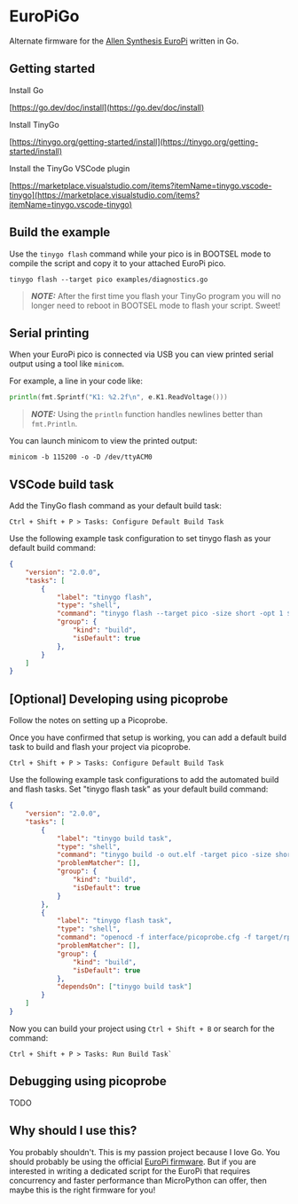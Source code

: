 # EuroPiGo

Alternate firmware for the [Allen Synthesis EuroPi](https://github.com/Allen-Synthesis/EuroPi) written in Go.

## Getting started

Install Go

[https://go.dev/doc/install](https://go.dev/doc/install)

Install TinyGo

[https://tinygo.org/getting-started/install](https://tinygo.org/getting-started/install)

Install the TinyGo VSCode plugin

[https://marketplace.visualstudio.com/items?itemName=tinygo.vscode-tinygo](https://marketplace.visualstudio.com/items?itemName=tinygo.vscode-tinygo)

## Build the example

Use the `tinygo flash` command while your pico is in BOOTSEL mode to compile the script and copy it to your attached EuroPi pico.

```shell
tinygo flash --target pico examples/diagnostics.go
```

> **_NOTE:_** After the first time you flash your TinyGo program you will no longer need to reboot in BOOTSEL mode to flash your script. Sweet!

## Serial printing

When your EuroPi pico is connected via USB you can view printed serial output using a tool like `minicom`.

For example, a line in your code like:

```go
println(fmt.Sprintf("K1: %2.2f\n", e.K1.ReadVoltage()))
```

> **_NOTE:_** Using the `println` function handles newlines better than `fmt.Println`.

You can launch minicom to view the printed output:

```shell
minicom -b 115200 -o -D /dev/ttyACM0
```

## VSCode build task

Add the TinyGo flash command as your default build task:

```plain
Ctrl + Shift + P > Tasks: Configure Default Build Task
```

Use the following example task configuration to set tinygo flash as your default build command:

```json
{
    "version": "2.0.0",
    "tasks": [
        {
            "label": "tinygo flash",
            "type": "shell",
            "command": "tinygo flash --target pico -size short -opt 1 ${workspaceRoot}/examples",
            "group": {
                "kind": "build",
                "isDefault": true
            },
        }
    ]
}
```

## [Optional] Developing using picoprobe

Follow the notes on setting up a Picoprobe.

[](https://tinygo.org/docs/reference/microcontrollers/pico/#notes)

Once you have confirmed that setup is working, you can add a default build task to build and flash your project via picoprobe.

```plain
Ctrl + Shift + P > Tasks: Configure Default Build Task
```

Use the following example task configurations to add the automated build and flash tasks. Set "tinygo flash task" as your default build command:

```json
{
    "version": "2.0.0",
    "tasks": [
        {
            "label": "tinygo build task",
            "type": "shell",
            "command": "tinygo build -o out.elf -target pico -size short -opt 1 ${workspaceRoot}",
            "problemMatcher": [],
            "group": {
                "kind": "build",
                "isDefault": true
            }
        },
        {
            "label": "tinygo flash task",
            "type": "shell",
            "command": "openocd -f interface/picoprobe.cfg -f target/rp2040.cfg -c \"program out.elf verify reset exit\"",
            "problemMatcher": [],
            "group": {
                "kind": "build",
                "isDefault": true
            },
            "dependsOn": ["tinygo build task"]
        }
    ]
}
```

Now you can build your project using `Ctrl + Shift + B` or search for the command:

```shell
Ctrl + Shift + P > Tasks: Run Build Task`
```

## Debugging using picoprobe

TODO

## Why should I use this?

You probably shouldn't. This is my passion project because I love Go. You should probably be using the official [EuroPi firmware](https://github.com/Allen-Synthesis/EuroPi). But if you are interested in writing a dedicated script for the EuroPi that requires concurrency and faster performance than MicroPython can offer, then maybe this is the right firmware for you!
